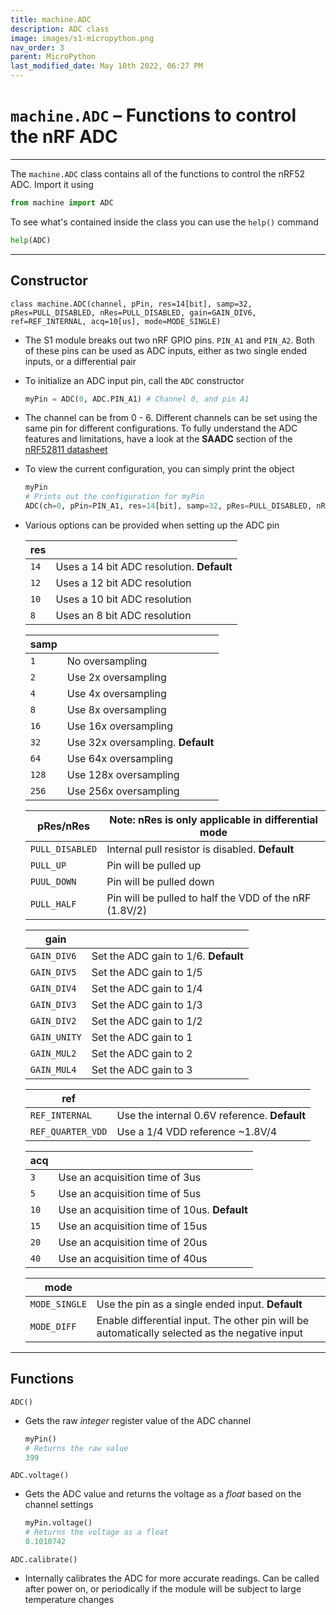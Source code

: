 ```yaml
---
title: machine.ADC
description: ADC class
image: images/s1-micropython.png
nav_order: 3
parent: MicroPython
last_modified_date: May 10th 2022, 06:27 PM
---
```


# `machine.ADC` – Functions to control the nRF ADC

---

The `machine.ADC` class contains all of the functions to control the nRF52 ADC. Import it using

```python
from machine import ADC
```

To see what's contained inside the class you can use the `help()` command

```python
help(ADC)
```

---

## Constructor

`class machine.ADC(channel, pPin, res=14[bit], samp=32, pRes=PULL_DISABLED, nRes=PULL_DISABLED, gain=GAIN_DIV6, ref=REF_INTERNAL, acq=10[us], mode=MODE_SINGLE)`

- The S1 module breaks out two nRF GPIO pins. `PIN_A1` and `PIN_A2`. Both of these pins can be used as ADC inputs, either as two single ended inputs, or a differential pair

- To initialize an ADC input pin, call the `ADC` constructor

    ```python
    myPin = ADC(0, ADC.PIN_A1) # Channel 0, and pin A1
    ```

- The channel can be from 0 - 6. Different channels can be set using the same pin for different configurations. To fully understand the ADC features and limitations, have a look at the **SAADC** section of the [nRF52811 datasheet](https://infocenter.nordicsemi.com/pdf/nRF52811_PS_v1.1.pdf)

- To view the current configuration, you can simply print the object

    ```python
    myPin
    # Prints out the configuration for myPin
    ADC(ch=0, pPin=PIN_A1, res=14[bit], samp=32, pRes=PULL_DISABLED, nRes=PULL_DISABLED, gain=GAIN_DIV6, ref=REF_INTERNAL, acq=10[us], mode=MODE_SINGLE)
    ```

- Various options can be provided when setting up the ADC pin

    | res | |
    |---|---|
    | `14` | Uses a 14 bit ADC resolution. **Default** |
    | `12` | Uses a 12 bit ADC resolution |
    | `10` | Uses a 10 bit ADC resolution |
    | `8` | Uses an 8 bit ADC resolution |

    | samp | |
    |---|---|
    | `1` | No oversampling |
    | `2` | Use 2x oversampling |
    | `4` | Use 4x oversampling |
    | `8` | Use 8x oversampling |
    | `16` | Use 16x oversampling |
    | `32` | Use 32x oversampling. **Default** |
    | `64` | Use 64x oversampling |
    | `128` | Use 128x oversampling |
    | `256` | Use 256x oversampling |

    | pRes/nRes | Note: nRes is only applicable in differential mode |
    |---|---|
    | `PULL_DISABLED` | Internal pull resistor is disabled. **Default** |
    | `PULL_UP` | Pin will be pulled up |
    | `PUUL_DOWN` | Pin will be pulled down |
    | `PULL_HALF` | Pin will be pulled to half the VDD of the nRF (1.8V/2) |

    | gain | |
    |---|---|
    | `GAIN_DIV6` | Set the ADC gain to 1/6. **Default** |
    | `GAIN_DIV5` | Set the ADC gain to 1/5 |
    | `GAIN_DIV4` | Set the ADC gain to 1/4 |
    | `GAIN_DIV3` | Set the ADC gain to 1/3 |
    | `GAIN_DIV2` | Set the ADC gain to 1/2 |
    | `GAIN_UNITY` | Set the ADC gain to 1 |
    | `GAIN_MUL2` | Set the ADC gain to 2 |
    | `GAIN_MUL4` | Set the ADC gain to 3 |

    | ref | |
    |---|---|
    | `REF_INTERNAL` | Use the internal 0.6V reference. **Default** |
    | `REF_QUARTER_VDD` | Use a 1/4 VDD reference ~1.8V/4 |

    | acq | |
    |---|---|
    | `3` | Use an acquisition time of 3us |
    | `5` | Use an acquisition time of 5us |
    | `10` | Use an acquisition time of 10us. **Default** |
    | `15` | Use an acquisition time of 15us |
    | `20` | Use an acquisition time of 20us |
    | `40` | Use an acquisition time of 40us |

    | mode | |
    |---|---|
    | `MODE_SINGLE` | Use the pin as a single ended input. **Default** |
    | `MODE_DIFF` | Enable differential input. The other pin will be automatically selected as the negative input |

---

## Functions

`ADC()`

- Gets the raw *integer* register value of the ADC channel

    ```python
    myPin()
    # Returns the raw value
    399
    ```

`ADC.voltage()`

- Gets the ADC value and returns the voltage as a *float* based on the channel settings

    ```python
    myPin.voltage()
    # Returns the voltage as a float
    0.1010742
    ```

`ADC.calibrate()`

- Internally calibrates the ADC for more accurate readings. Can be called after power on, or periodically if the module will be subject to large temperature changes